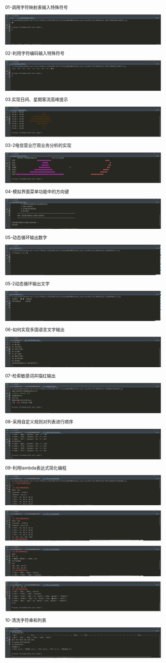 01-调用字符映射表输入特殊符号

![Image text](https://raw.githubusercontent.com/weqq2019/Python_exercise/master/img/01.png)

02-利用字符编码输入特殊符号

![Image text](https://raw.githubusercontent.com/weqq2019/Python_exercise/master/img/02.png)

03.实现日间、星期客流高峰提示

![Image text](https://raw.githubusercontent.com/weqq2019/Python_exercise/master/img/03-2.png)

03-2电信营业厅周业务分析的实现

![Image text](https://raw.githubusercontent.com/weqq2019/Python_exercise/master/img/03.png)

04-模拟界面菜单功能中的方向键

![Image text](https://raw.githubusercontent.com/weqq2019/Python_exercise/master/img/04.png)

05-动态循环输出数字

![Image text](https://raw.githubusercontent.com/weqq2019/Python_exercise/master/img/05.png)

05-2动态循环输出文字

![Image text](https://raw.githubusercontent.com/weqq2019/Python_exercise/master/img/05-2.png)

 06-如何实现多国语言文字输出

![Image text](https://raw.githubusercontent.com/weqq2019/Python_exercise/master/img/06.png)

07-检索敏感词并描红输出

![Image text](https://raw.githubusercontent.com/weqq2019/Python_exercise/master/img/07.png)

08-采用自定义规则对列表进行顺序

![Image text](https://raw.githubusercontent.com/weqq2019/Python_exercise/master/img/08.png)

09-利用lambda表达式简化编程

![Image text](https://raw.githubusercontent.com/weqq2019/Python_exercise/master/img/09-1.png)

![Image text](https://raw.githubusercontent.com/weqq2019/Python_exercise/master/img/09-2.png)

![Image text](https://raw.githubusercontent.com/weqq2019/Python_exercise/master/img/09-3.png)

![Image text](https://raw.githubusercontent.com/weqq2019/Python_exercise/master/img/09-4.png)

10-清洗字符串和列表

![Image text](https://raw.githubusercontent.com/weqq2019/Python_exercise/master/img/10.png)

